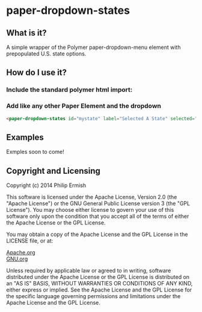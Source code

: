 # paper-dropdown-states

## What is it?

A simple wrapper of the Polymer paper-dropdown-menu element with prepopulated U.S. state options.

## How do I use it?

### Include the standard polymer html import: 

### Add like any other Paper Element and the dropdown 
```html
<paper-dropdown-states id="mystate" label="Selected A State" selected="{{state}}" required></paper-dropdown-states>
```

## Examples

Exmples soon to come!


##  Copyright and Licensing

Copyright (c) 2014 Philip Ermish

This software is licensed under the Apache License, Version 2.0 (the "Apache License") or the GNU General Public License version 3 (the "GPL License"). You may choose either license to govern your use of this software only upon the condition that you accept all of the terms of either the Apache License or the GPL License.

You may obtain a copy of the Apache License and the GPL License in the LICENSE file, or at:

[Apache.org](http://www.apache.org/licenses/LICENSE-2.0)<br />
[GNU.org](http://www.gnu.org/licenses/gpl-3.0.html)

Unless required by applicable law or agreed to in writing, software distributed under the Apache License or the GPL License is distributed on an "AS IS" BASIS, WITHOUT WARRANTIES OR CONDITIONS OF ANY KIND, either express or implied. See the Apache License and the GPL License for the specific language governing permissions and limitations under the Apache License and the GPL License.
